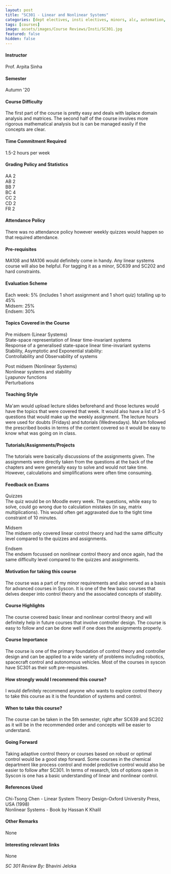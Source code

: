 ```yaml
---
layout: post
title: "SC301 - Linear and Nonlinear Systems"
categories: [dept electives, insti electives, minors, alc, automation, autonomous systems, control systems, robotics, SC]
tags: [courses]
image: assets/images/Course Reviews/Insti/SC301.jpg
featured: false
hidden: false
---
```


#### Instructor
Prof. Arpita Sinha

#### Semester
Autumn '20

#### Course Difficulty
The first part of the course is pretty easy and deals with laplace domain analysis and matrices. The second half of the course involves more rigorous mathematical analysis but is can be managed easily if the concepts are clear.

#### Time Commitment Required
1.5-2 hours per week

#### Grading Policy and Statistics
AA	2  
AB	2  
BB	7  
BC	4  
CC	2  
CD	2  
FR	2

#### Attendance Policy
There was no attendance policy however weekly quizzes would happen so that required attendance.

#### Pre-requisites
MA108 and MA106 would definitely come in handy. Any linear systems course will also be helpful. For tagging it as a minor, SC639 and SC202 and hard constraints.

#### Evaluation Scheme
Each week: 5% (includes 1 short assignment and 1 short quiz) totalling up to 45%  
Midsem: 25%  
Endsem: 30%  


#### Topics Covered in the Course
Pre midsem (Linear Systems)  
State-space representation of linear time-invariant systems   
Response of a generalised state-space linear time-invariant systems  
Stability, Asymptotic and Exponential stability:   
Controllability and Observability of systems  
  
Post midsem (Nonlinear Systems)  
Nonlinear systems and stability  
Lyapunov functions  
Perturbations

#### Teaching Style
Ma'am would upload lecture slides beforehand and those lectures would have the topics that were covered that week. It would also have a list of 3-5 questions that would make up the weekly assignment. The lecture hours were used for doubts (Fridays) and tutorials (Wednesdays). Ma'am followed the prescribed books in terms of the content covered so it would be easy to know what was going on in class.

#### Tutorials/Assignments/Projects
The tutorials were basically discussions of the assignments given. The assignments were directly taken from the questions at the back of the chapters and were generally easy to solve and would not take time. However, calculations and simplifications were often time consuming.

#### Feedback on Exams
Quizzes  
The quiz would be on Moodle every week. The questions, while easy to solve, could go wrong due to calculation mistakes (in say, matrix multiplications). This would often get aggravated due to the tight time constraint of 10 minutes.  
  
Midsem  
The midsem only covered linear control theory and had the same difficulty level compared to the quizzes and assignments.  
  
Endsem   
The endsem focussed on nonlinear control theory and once again, had the same difficulty level compared to the quizzes and assignments.

#### Motivation for taking this course
The course was a part of my minor requirements and also served as a basis for advanced courses in Syscon. It is one of the few basic courses that delves deeper into control theory and the associated concepts of stability.

#### Course Highlights
The course covered basic linear and nonlinear control theory and will definitely help in future courses that involve controller design. The course is easy to follow and can be done well if one does the assignments properly. 

#### Course Importance
The course is one of the primary foundation of control theory and controller design and can be applied to a wide variety of problems including robotics, spacecraft control and autonomous vehicles. Most of the courses in syscon have SC301 as their soft pre-requisites.

#### How strongly would I recommend this course?
I would definitely recommend anyone who wants to explore control theory to take this course as it is the foundation of systems and control.

#### When to take this course?
The course can be taken in the 5th semester, right after SC639 and SC202 as it will be in the recommended order and concepts will be easier to understand. 

#### Going Forward
Taking adaptive control theory or courses based on robust or optimal control would be a good step forward. Some courses in the chemical department like process control and model predictive control would also be easier to follow after SC301. In terms of research, lots of options open in Syscon is one has a basic understanding of linear and nonlinear control.

#### References Used
Chi-Tsong Chen - Linear System Theory Design-Oxford University Press, USA (1998)  
Nonlinear Systems - Book by Hassan K Khalil

#### Other Remarks
None

#### Interesting relevant links
None

*SC 301 Review By:* Bhavini Jeloka